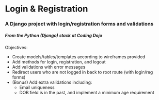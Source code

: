 # Login & Registration

### A Django project with login/registration forms and validations  
##### From the Python (Django) stack at Coding Dojo


Objectives:
* Create models/tables/templates according to wireframes provided
* Add methods for login, registration, and logout
* Add validations with error messages 
* Redirect users who are not logged in back to root route (with login/reg forms)
* (Bonus) Add extra validations including:
  * Email uniqueness
  * DOB field is in the past, and implement a minimum age requirement
